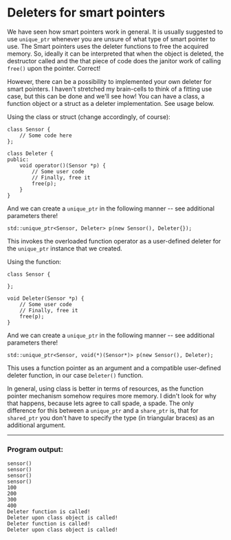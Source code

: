 # Deleters for smart pointers

We have seen how smart pointers work in general. It is usually suggested to use `unique_ptr` whenever you are unsure of what type of smart pointer to use.
The Smart pointers uses the deleter functions to free the acquired memory. So, ideally it can be interpreted that when the object is deleted, the destructor called and the that piece of code does the janitor work of calling `free()` upon the pointer. Correct!

However, there can be a possibility to implemented your own deleter for smart pointers. I haven't stretched my brain-cells to think of a fitting use case, but this can be done and we'll see how!
You can have a class, a function object or a struct as a deleter implementation. See usage below.

Using the class or struct (change accordingly, of course):

    class Sensor { 
        // Some code here
    }; 

    class Deleter {
    public:
        void operator()(Sensor *p) {
            // Some user code
            // Finally, free it
            free(p);
        }
    }
	
And we can create a `unique_ptr` in the following manner -- see additional parameters there!
	
    std::unique_ptr<Sensor, Deleter> p(new Sensor(), Deleter{});
    
This invokes the overloaded function operator as a user-defined deleter for the `unique_ptr` instance that we created.

Using the function:

    class Sensor { 
    
    }; 

    void Deleter(Sensor *p) {
        // Some user code
        // Finally, free it
        free(p);
    }
    
And we can create a `unique_ptr` in the following manner -- see additional parameters there!
	
    std::unique_ptr<Sensor, void(*)(Sensor*)> p(new Sensor(), Deleter);
    
This uses a function pointer as an argument and a compatible user-defined deleter function, in our case `Deleter()` function.

In general, using class is better in terms of resources, as the function pointer mechanism somehow requires more memory. I didn't look for why that happens, because lets agree to call spade, a spade.
The only difference for this between a `unique_ptr` and a `share_ptr` is, that for `shared_ptr` you don't have to specify the type (in triangular braces) as an additional argument.

***

### Program output:

    sensor()
    sensor()
    sensor()
    sensor()
    100
    200
    300
    400
    Deleter function is called!
    Deleter upon class object is called!
    Deleter function is called!
    Deleter upon class object is called!

